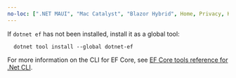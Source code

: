 ```yaml
---
no-loc: [".NET MAUI", "Mac Catalyst", "Blazor Hybrid", Home, Privacy, Kestrel, appsettings.json, "ASP.NET Core Identity", cookie, Cookie, Blazor, "Blazor Server", "Blazor WebAssembly", "Identity", "Let's Encrypt", Razor, SignalR]
---
```

If `dotnet ef` has not been installed, install it as a global tool:

```dotnetcli
  dotnet tool install --global dotnet-ef
```

For more information on the CLI for EF Core, see [EF Core tools reference for .Net CLI](/ef/core/miscellaneous/cli/dotnet).